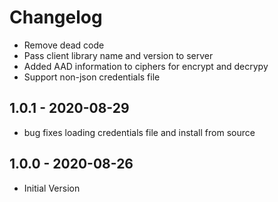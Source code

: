 # Changelog

* Remove dead code
* Pass client library name and version to server
* Added AAD information to ciphers for encrypt and decrypy
* Support non-json credentials file

## 1.0.1 - 2020-08-29
* bug fixes loading credentials file and install from source

## 1.0.0 - 2020-08-26
* Initial Version
